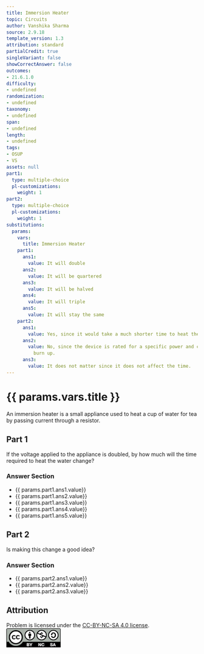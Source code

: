 ```yaml
---
title: Immersion Heater
topic: Circuits
author: Vanshika Sharma
source: 2.9.18
template_version: 1.3
attribution: standard
partialCredit: true
singleVariant: false
showCorrectAnswer: false
outcomes:
- 21.6.1.0
difficulty:
- undefined
randomization:
- undefined
taxonomy:
- undefined
span:
- undefined
length:
- undefined
tags:
- OSUP
- VS
assets: null
part1:
  type: multiple-choice
  pl-customizations:
    weight: 1
part2:
  type: multiple-choice
  pl-customizations:
    weight: 1
substitutions:
  params:
    vars:
      title: Immersion Heater
    part1:
      ans1:
        value: It will double
      ans2:
        value: It will be quartered
      ans3:
        value: It will be halved
      ans4:
        value: It will triple
      ans5:
        value: It will stay the same
    part2:
      ans1:
        value: Yes, since it would take a much shorter time to heat the water.
      ans2:
        value: No, since the device is rated for a specific power and could possibly
          burn up.
      ans3:
        value: It does not matter since it does not affect the time.
---
```

# {{ params.vars.title }}
An immersion heater is a small appliance used to heat a cup of water for tea by passing current through a resistor.

## Part 1

If the voltage applied to the appliance is doubled, by how much will the time required to heat the water change?

### Answer Section

- {{ params.part1.ans1.value}}
- {{ params.part1.ans2.value}}
- {{ params.part1.ans3.value}}
- {{ params.part1.ans4.value}}
- {{ params.part1.ans5.value}}

## Part 2

Is making this change a good idea?

### Answer Section

- {{ params.part2.ans1.value}}
- {{ params.part2.ans2.value}}
- {{ params.part2.ans3.value}}

## Attribution

Problem is licensed under the [CC-BY-NC-SA 4.0 license](https://creativecommons.org/licenses/by-nc-sa/4.0/).<br> ![The Creative Commons 4.0 license requiring attribution-BY, non-commercial-NC, and share-alike-SA license.](https://raw.githubusercontent.com/firasm/bits/master/by-nc-sa.png)